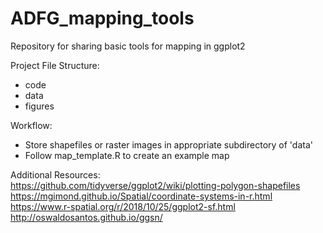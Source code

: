 # ADFG_mapping_tools
Repository for sharing basic tools for mapping in ggplot2

Project File Structure:  
- code
- data
- figures

Workflow: 
- Store shapefiles or raster images in appropriate subdirectory of 'data'
- Follow map_template.R to create an example map

Additional Resources:  
https://github.com/tidyverse/ggplot2/wiki/plotting-polygon-shapefiles  
https://mgimond.github.io/Spatial/coordinate-systems-in-r.html  
https://www.r-spatial.org/r/2018/10/25/ggplot2-sf.html  
http://oswaldosantos.github.io/ggsn/
